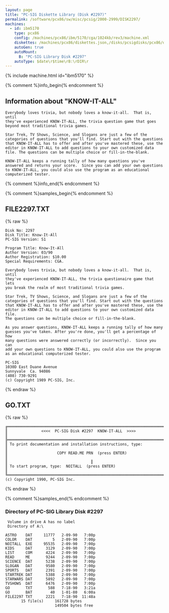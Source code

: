 ```yaml
---
layout: page
title: "PC-SIG Diskette Library (Disk #2297)"
permalink: /software/pcx86/sw/misc/pcsig/2000-2999/DISK2297/
machines:
  - id: ibm5170
    type: pcx86
    config: /machines/pcx86/ibm/5170/cga/1024kb/rev3/machine.xml
    diskettes: /machines/pcx86/diskettes.json,/disks/pcsigdisks/pcx86/diskettes.json
    autoGen: true
    autoMount:
      B: "PC-SIG Library Disk #2297"
    autoType: $date\r$time\rB:\rDIR\r
---
```


{% include machine.html id="ibm5170" %}

{% comment %}info_begin{% endcomment %}

## Information about "KNOW-IT-ALL"

    Everybody loves trivia, but nobody loves a know-it-all.  That is, until
    they've experienced KNOW-IT-ALL, the trivia question game that goes
    beyond most traditional trivia games.
    
    Star Trek, TV Shows, Science, and Slogans are just a few of the
    categories of questions that you'll find. Start out with the questions
    that KNOW-IT-ALL has to offer and after you've mastered these, use the
    editor in KNOW-IT-ALL to add questions to your own customized data
    file. The questions can be multiple choice or fill-in-the-blank.
    
    KNOW-IT-ALL keeps a running tally of how many questions you've
    answered and returns your score.  Since you can add your own questions
    to KNOW-IT-ALL, you could also use the program as an educational
    computerized tester.
{% comment %}info_end{% endcomment %}

{% comment %}samples_begin{% endcomment %}

## FILE2297.TXT

{% raw %}
```
Disk No: 2297                                                           
Disk Title: Know-It-All                                                 
PC-SIG Version: S1                                                      
                                                                        
Program Title: Know-It-All                                              
Author Version: 03/90                                                   
Author Registration: $10.00                                             
Special Requirements: CGA.                                              
                                                                        
Everybody loves trivia, but nobody loves a know-it-all.  That is, until 
they've experienced KNOW-IT-ALL, the trivia questionaire game that lets 
you break the realm of most traditional trivia games.                   
                                                                        
Star Trek, TV Shows, Science, and Slogans are just a few of the         
categories of questions that you'll find. Start out with the questions  
that KNOW-IT-ALL has to offer and after you've mastered these, use the  
editor in KNOW-IT-ALL to add questions to your own customized data file.
The questions can be multiple choice or fill-in-the-blank.              
                                                                        
As you answer questions, KNOW-IT-ALL keeps a running tally of how many  
guesses you've taken. After you're done, you'll get a percentage of how 
many questions were answered correctly (or incorrectly).  Since you can 
add your own questions to KNOW-IT-ALL, you could also use the program   
as an educational computerized tester.                                  
                                                                        
PC-SIG                                                                  
1030D East Duane Avenue                                                 
Sunnyvale  Ca. 94086                                                    
(408) 730-9291                                                          
(c) Copyright 1989 PC-SIG, Inc.                                         
```
{% endraw %}

## GO.TXT

{% raw %}
```
╔═════════════════════════════════════════════════════════════════════════╗
║               <<<<  PC-SIG Disk #2297  KNOW-IT-ALL  >>>>                ║
╠═════════════════════════════════════════════════════════════════════════╣
║ To print documentation and installation instructions, type:             ║
║                      COPY READ.ME PRN  (press ENTER)                    ║
║									  ║
║ To start program, type:  NOITALL  (press ENTER)                         ║
╚═════════════════════════════════════════════════════════════════════════╝
(c) Copyright 1990, PC-SIG Inc.
```
{% endraw %}

{% comment %}samples_end{% endcomment %}

### Directory of PC-SIG Library Disk #2297

     Volume in drive A has no label
     Directory of A:\

    ASTRO    DAT     11777   2-09-90   7:00p
    COLOR    DAT         5   2-09-90   7:00p
    NOITALL  EXE     95535   2-09-90   7:00p
    KIDS     DAT      3129   2-09-90   7:00p
    LIST     COM      4224   2-09-90   7:00p
    READ     ME       9244   2-09-90   7:00p
    SCIENCE  DAT      5238   2-09-90   7:00p
    SLOGAN   DAT      9580   2-09-90   7:00p
    SPORTS   DAT      2391   2-09-90   7:00p
    STARTREK DAT      5388   2-09-90   7:00p
    STARWARS DAT      5892   2-09-90   7:00p
    TVSHOWS  DAT      6476   2-09-90   7:00p
    GO       TXT       588   7-18-90   3:21a
    GO       BAT        40   1-01-80   6:00a
    FILE2297 TXT      2221   7-18-90  11:48a
           15 file(s)     161728 bytes
                          149504 bytes free
